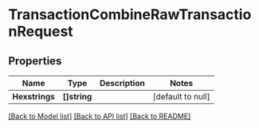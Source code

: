 # TransactionCombineRawTransactionRequest

## Properties
Name | Type | Description | Notes
------------ | ------------- | ------------- | -------------
**Hexstrings** | **[]string** |  | [default to null]

[[Back to Model list]](../README.md#documentation-for-models) [[Back to API list]](../README.md#documentation-for-api-endpoints) [[Back to README]](../README.md)

